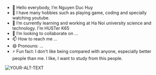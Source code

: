 - 👋 Hello everybody, I’m Nguyen Duc Huy
- 👀 I have many hobbies such as playing game, coding and specially watching youtube.
- 🌱 I’m currently learning and working at Ha Noi university science and technology. I'm HUSTer K65
- 💞️ I’m looking to collaborate on ...
- 📫 How to reach me ...
- 😄 Pronouns: ...
- ⚡ Fun fact: I don't like being compared with anyone, especially better people than me. I like, I want to study from this people.

<!---
nguyenduchuy7902/nguyenduchuy7902 is a ✨ special ✨ repository because its `README.md` (this file) appears on your GitHub profile.
You can click the Preview link to take a look at your changes.
--->

<picture>
 <source media="(prefers-color-scheme: dark)" srcset="https://media.4-paws.org/5/b/4/b/5b4b5a91dd9443fa1785ee7fca66850e06dcc7f9/VIER%20PFOTEN_2019-12-13_209-2890x2000-1920x1329.jpg">
 <source media="(prefers-color-scheme: light)" srcset="https://media.4-paws.org/5/b/4/b/5b4b5a91dd9443fa1785ee7fca66850e06dcc7f9/VIER%20PFOTEN_2019-12-13_209-2890x2000-1920x1329.jpg">
 <img alt="YOUR-ALT-TEXT" src="https://media.4-paws.org/5/b/4/b/5b4b5a91dd9443fa1785ee7fca66850e06dcc7f9/VIER%20PFOTEN_2019-12-13_209-2890x2000-1920x1329.jpg">
</picture>
